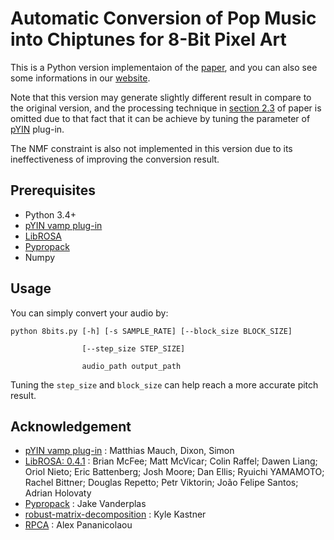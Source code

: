 # Automatic Conversion of Pop Music into Chiptunes for 8-Bit Pixel Art

This is a Python version implementaion of the [paper](https://lemonatsu.github.io/pdf/su17icassp.pdf), and you can also see some informations in our [website](lemonatsu.github.io).

Note that this version may generate slightly different result in compare to the original version, and the processing technique in [section 2.3](https://lemonatsu.github.io/pdf/su17icassp.pdf) of paper is omitted due to that fact that it can be achieve by tuning the parameter of [pYIN](https://code.soundsoftware.ac.uk/projects/pyin) plug-in.

The NMF constraint is also not implemented in this version due to its ineffectiveness of improving the conversion result.

## Prerequisites
- Python 3.4+
- [pYIN vamp plug-in](https://code.soundsoftware.ac.uk/projects/pyin)
- [LibROSA](http://librosa.github.io/librosa/)
- [Pypropack](https://github.com/jakevdp/pypropack)
- Numpy

## Usage 
You can simply convert your audio by:
``` 
python 8bits.py [-h] [-s SAMPLE_RATE] [--block_size BLOCK_SIZE]

                [--step_size STEP_SIZE]

                audio_path output_path
```
Tuning the ``step_size`` and ``block_size`` can help reach a more accurate pitch result.

## Acknowledgement
- [pYIN vamp plug-in](https://code.soundsoftware.ac.uk/projects/pyin) : Matthias Mauch, Dixon, Simon
- [LibROSA: 0.4.1](http://librosa.github.io/librosa/) :
Brian McFee; Matt McVicar; Colin Raffel; Dawen Liang; Oriol Nieto; Eric Battenberg; Josh Moore; Dan Ellis; Ryuichi YAMAMOTO; Rachel Bittner; Douglas Repetto; Petr Viktorin; João Felipe Santos; Adrian Holovaty
- [Pypropack](https://github.com/jakevdp/pypropack) : Jake Vanderplas
- [robust-matrix-decomposition](https://kastnerkyle.github.io/posts/robust-matrix-decomposition/) : Kyle Kastner
- [RPCA](https://github.com/apapanico/RPCA) : Alex Pananicolaou



